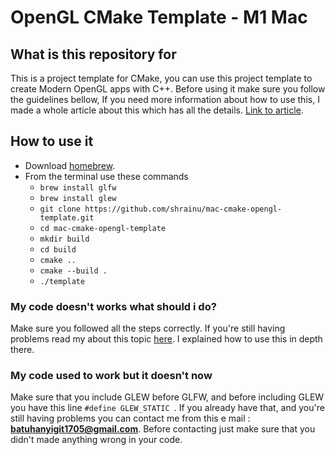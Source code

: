 # OpenGL CMake Template - M1 Mac

## What is this repository for

This is a project template for CMake, you can use this project template to create Modern OpenGL apps with C++. Before using it make sure you follow the guidelines bellow, If you need more information about how to use this, I made a whole article about this which has all the details. [Link to article](https://shrainu.github.io/posts/openGLonM1mac.html).

## How to use it

 - Download [homebrew](https://brew.sh/).
 - From the terminal use these commands
	 - `brew install glfw`
	 - `brew install glew`
     - `git clone https://github.com/shrainu/mac-cmake-opengl-template.git`
	 - `cd mac-cmake-opengl-template`
	 - `mkdir build`
	 - `cd build`
	 - `cmake ..`
	 - `cmake --build .`
	 - `./template`
	 
### My code doesn't works what should i do?

Make sure you followed all the steps correctly. If you're still having problems read my about this topic [here](https://shrainu.github.io/posts/openGLonM1mac.html). I explained how to use this in depth there.

### My code used to work but it doesn't now

Make sure that you include GLEW before GLFW, and before including GLEW you have this line `#define GLEW_STATIC `. If you already have that, and you're still having problems you can contact me from this e mail : **batuhanyigit1705@gmail.com**. Before contacting just make sure that you didn't made anything wrong in your code.
